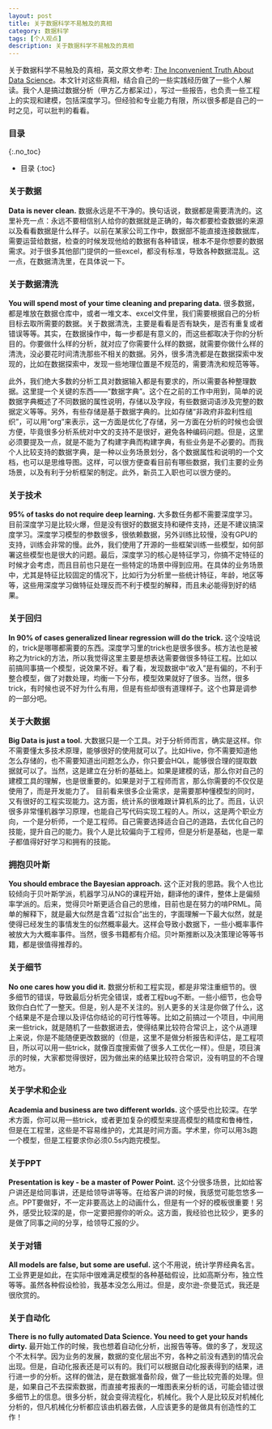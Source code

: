 ```yaml
---
layout: post
title: 关于数据科学不易触及的真相
category: 数据科学
tags: [个人观点]
description: 关于数据科学不易触及的真相
---
```


关于数据科学不易触及的真相，英文原文参考: [The Inconvenient Truth About Data Science](https://www.linkedin.com/pulse/inconvenient-truth-data-science-kamil-bartocha)。本文针对这些真相，结合自己的一些实践经历做了一些个人解读。我个人是搞过数据分析（甲方乙方都呆过），写过一些报告，也负责一些工程上的实现和建模，包括深度学习。但经验和专业能力有限，所以很多都是自己的一时之见，可以批判的看看。

<!-- more -->

### 目录
{:.no_toc}

* 目录
{:toc}

### 关于数据
**Data is never clean.** 
数据永远是不干净的。换句话说，数据都是需要清洗的。这里补充一点：永远不要相信别人给你的数据就是正确的，每次都要检查数据的来源以及看看数据是什么样子。以前在某家公司工作中，数据部不能直接连接数据库，需要运营给数据，检查的时候发现他给的数据有各种错误，根本不是你想要的数据需求。对于很多其他部门提供的一些excel，都没有标准，导致各种数据混乱。这一点，在数据清洗里，在具体说一下。


### 关于数据清洗
**You will spend most of your time cleaning and preparing data.**
很多数据，都是堆放在数据仓库中，或者一堆文本、excel文件里，我们需要根据自己的分析目标去取所需要的数据。关于数据清洗，主要是看看是否有缺失，是否有重复或者错误等等。其实，在数据操作中，每一步都是有意义的，而这些都取决于你的分析目的。你要做什么样的分析，就对应了你需要什么样的数据，就需要你做什么样的清洗，没必要花时间清洗那些不相关的数据。另外，很多清洗都是在数据探索中发现的，比如在数据探索中，发现一些地理位置是不规范的，需要清洗和规范等等。

此外，我们绝大多数的分析工具对数据输入都是有要求的，所以需要各种整理数据。这里提一个关键的东西——“数据字典”。这个在之前的工作中用到，简单的说数据字典概述了不同数据的属性说明，存储以及字段，有些数据词语涉及完整的数据定义等等。另外，有些存储是基于数据字典的。比如存储“非政府非盈利性组织”，可以用“org”来表示，这一方面是优化了存储，另一方面在分析的时候也会很方便，毕竟很多分析系统对中文的支持不是很好，避免各种编码问题。但是，这里必须要提及一点，就是不能为了构建字典而构建字典，有些业务是不必要的。而我个人比较支持的数据字典，是一种以业务场景划分，各个数据属性和说明的一个文档，也可以是思维导图。这样，可以很方便查看目前有哪些数据，我们主要的业务场景，以及有利于分析框架的制定。此外，新员工入职也可以很方便的。

### 关于技术
**95% of tasks do not require deep learning.**
大多数任务都不需要深度学习。目前深度学习是比较火爆，但是没有很好的数据支持和硬件支持，还是不建议搞深度学习。深度学习模型的参数很多，很依赖数据，另外训练比较慢，没有GPU的支持，训练会非常的慢。此外，我们使用了开源的一些框架训练一些模型，如何部署这些模型也是很大的问题。最后，深度学习的核心是特征学习，你搞不定特征的时候才会考虑，而且目前也只是在一些特定的场景中得到应用。在具体的业务场景中，尤其是特征比较固定的情况下，比如行为分析里一些统计特征，年龄，地区等等，这些用深度学习做特征处理反而不利于模型的解释，而且未必能得到好的结果。

### 关于回归
**In 90% of cases generalized linear regression will do the trick.**
这个没啥说的，trick是哪哪都需要的东西。深度学习里的trick也是很多很多。核方法也是被称之为trick的方法，所以我觉得这里主要是想表达需要做很多特征工程。比如以前搞同事搞一个模型，说效果不好。看了看，发现数据中“收入”是有偏的，不利于整合模型，做了对数处理，均衡一下分布，模型效果就好了很多。当然，很多trick，有时候也说不好为什么有用，但是有些却很有道理样子。这个也算是调参的一部分吧。

### 关于大数据
**Big Data is just a tool.** 
大数据只是一个工具。对于分析师而言，确实是这样。你不需要懂太多技术原理，能够很好的使用就可以了。比如Hive，你不需要知道他怎么存储的，也不需要知道出问题怎么办，你只要会HQL，能够很合理的提取数据就可以了。当然，这是建立在分析的基础上。如果是建模的话，那么你对自己的建模工具的理解，也是很重要的。如果是对于工程师而言，那么你需要的不仅仅是使用了，而是开发能力了。
目前看来很多企业需求，是需要那种懂模型的同时，又有很好的工程实现能力。这方面，统计系的很难跟计算机系的比了。而且，认识很多非常懂机器学习原理，也能自己写代码实现工程的人。所以，这是两个职业方向，一个是分析师，一个是工程师。自己需要选择适合自己的道路，去优化自己的技能，提升自己的能力。我个人是比较偏向于工程师，但是分析是基础，也是一辈子都值得好好学习和拥有的技能。

### 拥抱贝叶斯
**You should embrace the Bayesian approach.**
这个正对我的思路。我个人也比较倾向于贝叶斯学派，机器学习从NG的课程开始，翻译他的课件，整体上是偏频率学派的。后来，觉得贝叶斯更适合自己的思维，目前也是在努力的啃PRML。简单的解释下，就是最大似然是含着“过拟合”出生的，字面理解一下最大似然，就是使得已经发生的事情发生的似然概率最大。这样会导致小数据下，一些小概率事件被放大为大概率事件。当然，很多书籍都有介绍。贝叶斯推断以及决策理论等等书籍，都是很值得推荐的。

### 关于细节
**No one cares how you did it.**
数据分析和工程实现，都是非常注重细节的。很多细节的错误，导致最后分析完全错误，或者工程bug不断。一些小细节，也会导致你白白忙了一整天。但是，别人是不关注的。别人更多的关注是你做了什么，这个结果是不是合理以及评估你结论的可行性等等。比如之前搞过一个项目，中间用来一些trick，就是随机了一些数据进去，使得结果比较符合常识上，这个从道理上来说，你是不能随便更改数据的（但是，这里不是做分析报告和评估，是工程项目，所以可以用一些trick，就像百度搜索做了很多人工优化一样）。但是，项目演示的时候，大家都觉得很好，因为做出来的结果比较符合常识，没有明显的不合理地方。 


### 关于学术和企业
**Academia and business are two different worlds.**
这个感受也比较深。在学术方面，你可以用一些trick，或者更加复杂的模型来提高模型的精度和鲁棒性，但是在工程里，这些是不容易维护的，尤其是时间方面。学术里，你可以用3s跑一个模型，但是工程要求你必须0.5s内跑完模型。

### 关于PPT
**Presentation is key - be a master of Power Point.**
这个分很多场景，比如给客户讲还是给同事讲，还是给领导讲等等。在给客户讲的时候，我感觉可能忽悠多一点。PPT要做好，不一定非要高达上的动画什么，但是有一个好的模板很重要！另外，感受比较深的是，你一定要把握你的听众。这方面，我经验也比较少，更多的是做了同事之间的分享，给领导汇报的少。

### 关于对错
**All models are false, but some are useful.**
这个不用说，统计学界经典名言。工业界更是如此，在实际中很难满足模型的各种基础假设，比如高斯分布，独立性等等。虽然各种假设检验，我基本没怎么用过。但是，皮尔逊-奈曼范式，我还是很欣赏的。

### 关于自动化
**There is no fully automated Data Science. You need to get your hands dirty.** 
最开始工作的时候，我也想着自动化分析，出报告等等。做的多了，发现这个不太科学。因为业务的发展，数据的变化层出不穷，各种之前没有遇到的情况会出现。但是，自动化报表还是可以有的。我们可以根据自动化报表得到的结果，进行进一步的分析。这样的做法，是在数据准备阶段，做了一些比较完善的处理。但是，如果自己不去探索数据，而直接考报表的一堆图表来分析的话，可能会错过很多细节上的信息。很多分析，就会变得流程化，机械化。我个人是比较反对机械化分析的，但凡机械化分析都应该由机器去做，人应该更多的是做具有创造性的工作！

